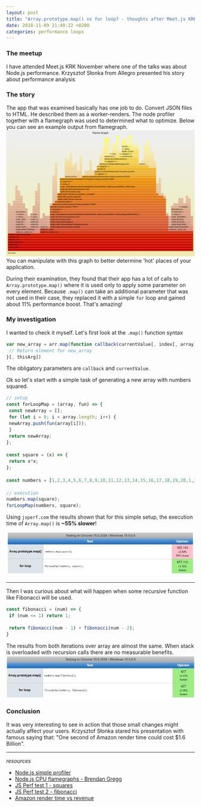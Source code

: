 ```yaml
---
layout: post
title: "Array.prototype.map() vs for loop? - thoughts after Meet.js KRK November "
date: 2018-11-09 21:49:22 +0200
categories: performance loops
---
```


### The meetup
I have attended Meet.js KRK November where one of the talks was about Node.js performance. Krzysztof Słonka from Allegro presented his story about performance analysis
### The story
The app that was examined basically has one job to do. Convert JSON files to HTML. He described them as a worker-renders. 
The node profiler together with a flamegraph was used to determined what to optimize. Below you can see an example output from flamegraph.
![Flamegraph](/assets/img/2018-11-09/helloworld.svg)
You can manipulate with this graph to better determine 'hot' places of your application.

During their examination, they found that their app has a lot of calls to ```Array.prototype.map()``` where it is used only to apply some parameter on every element. Because ```.map()``` can take an additional parameter that was not used in their case, they replaced it with a simple ```for``` loop and gained about 11% performance boost. That's amazing! 

### My investigation

I wanted to check it myself. Let's first look at the ```.map()``` function syntax

```javascript
var new_array = arr.map(function callback(currentValue[, index[, array]]) {
 // Return element for new_array
}[, thisArg])
```
The obligatory parameters are ```callback``` and ```currentValue```. 

Ok so let's start with a simple task of generating a new array with numbers squared.


```javascript
// setup
const forLoopMap = (array, fun) => {
 const newArray = [];
 for (let i = 0; i < array.length; i++) {
 newArray.push(fun(array[i]));
 }
 return newArray;
};

const square = (x) => {
 return x*x;
};

const numbers = [1,2,3,4,5,6,7,8,9,10,11,12,13,14,15,16,17,18,19,20,1,2,3,4,5,6,7,8,9,10,11,12,13,14,15,16,17,18,19,20,1,2,3,4,5,6,7,8,9,10,11,12,13,14,15,16,17,18,19,20,1,2,3,4,5,6,7,8,9,10,11,12,13,14,15,16,17,18,19,20,1,2,3,4,5,6,7,8,9,10,11,12,13,14,15,16,17,18,19,20,1,2,3,4,5,6,7,8,9,10,11,12,13,14,15,16,17,18,19,20,1,2,3,4,5,6,7,8,9,10,11,12,13,14,15,16,17,18,19,20,1,2,3,4,5,6,7,8,9,10,11,12,13,14,15,16,17,18,19,20,1,2,3,4,5,6,7,8,9,10,11,12,13,14,15,16,17,18,19,20,1,2,3,4,5,6,7,8,9,10,11,12,13,14,15,16,17,18,19,20,1,2,3,4,5,6,7,8,9,10,11,12,13,14,15,16,17,18,19,20,1,2,3,4,5,6,7,8,9,10,11,12,13,14,15,16,17,18,19,20];

// execution
numbers.map(square);
forLoopMap(numbers, square);
```

Using ```jsperf.com``` the results shown that for this simple setup, the execution time of ```Array.map()``` is **~55% slower**!

![squares results](/assets/img/2018-11-09/squares2.JPG)

---
Then I was curious about what will happen when some recursive function like Fibonacci will be used.

```javascript
const fibonacci = (num) => {
 if (num <= 1) return 1;

 return fibonacci(num - 1) + fibonacci(num - 2);
}
```
The results from both iterations over array are almost the same. When stack is overloaded with recursion calls there are no measurable benefits. 
![fib results](/assets/img/2018-11-09/fib2.JPG)

### Conclusion

It was very interesting to see in action that those small changes might actually affect your users. Krzysztof Słonka stared his presentation with famous saying that: "One second of Amazon render time could cost $1.6 Billion".

---
*resources*
* [Node.js simple profiler](https://nodejs.org/en/docs/guides/simple-profiling/)
* [Node.js CPU flamegraphs - Brendan Gregg](http://www.brendangregg.com/blog/2014-09-17/node-flame-graphs-on-linux.html)
* [JS Perf test 1 - squares](https://jsperf.com/swiecajs-map-vs-for-loop)
* [JS Perf test 2 - fibonacci](https://jsperf.com/swiecajs-map-vs-for-loop-2)
* [Amazon render time vs revenue](https://www.fastcompany.com/1825005/how-one-second-could-cost-amazon-16-billion-sales)

